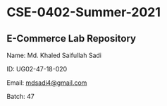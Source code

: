 # CSE-0402-Summer-2021
## E-Commerce Lab Repository

Name: Md. Khaled Saifullah Sadi

ID: UG02-47-18-020

Email: mdsadi4@gmail.com

Batch: 47

